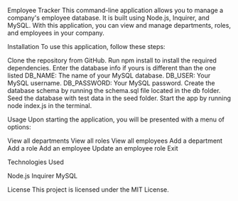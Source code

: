 Employee Tracker
This command-line application allows you to manage a company's employee database. It is built using Node.js, Inquirer, and MySQL. With this application, you can view and manage departments, roles, and employees in your company.

Installation
To use this application, follow these steps:

Clone the repository from GitHub.
Run npm install to install the required dependencies.
Enter the database info if yours is different than the one listed
DB_NAME: The name of your MySQL database.
DB_USER: Your MySQL username.
DB_PASSWORD: Your MySQL password.
Create the database schema by running the schema.sql file located in the db folder.
Seed the database with test data in the seed folder.
Start the app by running node index.js in the terminal.

Usage
Upon starting the application, you will be presented with a menu of options:

View all departments
View all roles
View all employees
Add a department
Add a role
Add an employee
Update an employee role
Exit

Technologies Used

Node.js
Inquirer
MySQL

License
This project is licensed under the MIT License.